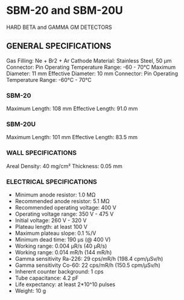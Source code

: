# SBM-20 and SBM-20U

HARD BETA and GAMMA GM DETECTORS

## GENERAL SPECIFICATIONS

Gas Filling: Ne + Br2 + Ar
Cathode Material: Stainless Steel, 50 µm
Connector: Pin
Operating Temperature Range: -60 - 70°C
Maximum Diameter: 11 mm
Effective Diameter: 10 mm
Connector: Pin
Operating Temperature Range: -60°C - 70°C

### SBM-20

Maximum Length: 108 mm
Effective Length: 91.0 mm

### SBM-20U

Maximum Length: 101 mm
Effective Length: 83.5 mm

### WALL SPECIFICATIONS

Areal Density: 40 mg/cm²
Thickness: 0.05 mm

### ELECTRICAL SPECIFICATIONS

* Minimum anode resistor: 1.0 MΩ
* Recommended anode resistor: 5.1 MΩ
* Recommended operating voltage: 400 V
* Operating voltage range: 350 V - 475 V
* Initial voltage: 260 V - 320 V
* Plateau length: at least 100 V
* Maximum plateau slope: 0.1 %/V
* Minimum dead time: 190 µs (@ 400 V)
* Working range: 0.004 µR/s (40 µR/s)
* Working range: 0.014 mR/h (144 mR/h)
* Gamma sensitivity Ra-226: 29 cps/mR/h (198.4 cpm/µSv/h)
* Gamma sensitivity Co-60: 22 cps/mR/h (150.5 cpm/µSv/h)
* Inherent counter background: 1 cps
* Tube capacitance: 4.2 pF
* Life expectancy: at least 2*10^10 pulses
* Weight: 10 g
